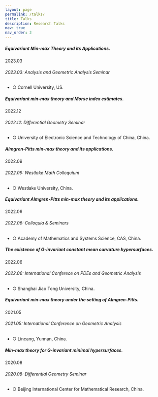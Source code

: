 ```yaml
---
layout: page
permalink: /talks/
title: Talks
description: Research Talks
nav: true 
nav_order: 3
---
```



  <!-- Content -->
  <div class="content">

    
<div class="card mt-3">
  <div class="p-3">
    <div class="row">
      <div class="col-sm-10">
        <h5 class="font-weight-bold">Equivariant Min-max Theory and its Applications.</h5>
      </div>
      <div class="col-sm-2 text-left text-sm-right">
        <span class="badge font-weight-bold light-blue darken-1 text-uppercase align-middle">
            2023.03
        </span>
      </div>
    </div>
    <h6 class="font-italic mt-2 mt-sm-0">2023.03: Analysis and Geometric Analysis Seminar</h6>
    <ul class="card-text font-weight-light list-group list-group-flush">
      <li class="list-group-item">○ Cornell University, US.</li>
    </ul>
  </div>
</div>
  
  
<div class="card mt-3">
  <div class="p-3">
    <div class="row">
      <div class="col-sm-10">
        <h5 class="font-weight-bold">Equivariant min-max theory and Morse index estimates.</h5>
      </div>
      <div class="col-sm-2 text-left text-sm-right">
        <span class="badge font-weight-bold light-blue darken-1 text-uppercase align-middle" href="" target="_blank">
            2022.12
        </span>
      </div>
    </div>
    <h6 class="font-italic mt-2 mt-sm-0">2022.12: Differential Geometry Seminar</h6>
    <ul class="card-text font-weight-light list-group list-group-flush">
      <li class="list-group-item">○ University of Electronic Science and Technology of China, China.</li>
    </ul>
  </div>
</div>


<div class="card mt-3">
  <div class="p-3">
    <div class="row">
      <div class="col-sm-10">
        <h5 class="font-weight-bold">Almgren-Pitts min-max theory and its applications.</h5>
      </div>
      <div class="col-sm-2 text-left text-sm-right">
        <span class="badge font-weight-bold light-blue darken-1 text-uppercase align-middle">
            2022.09
        </span>
      </div>
    </div>
    <h6 class="font-italic mt-2 mt-sm-0">2022.09: Westlake Math Colloquium</h6>
    <ul class="card-text font-weight-light list-group list-group-flush">
      <li class="list-group-item">○ Westlake University, China.</li>
    </ul>
  </div>
</div>

<div class="card mt-3">
  <div class="p-3">
    <div class="row">
      <div class="col-sm-10">
        <h5 class="font-weight-bold">Equivariant Almgren-Pitts min-max theory and its applications.</h5>
      </div>
      <div class="col-sm-2 text-left text-sm-right">
        <span class="badge font-weight-bold light-blue darken-1 text-uppercase align-middle">
            2022.06
        </span>
      </div>
    </div>
    <h6 class="font-italic mt-2 mt-sm-0">2022.06: Colloquia & Seminars</h6>
    <ul class="card-text font-weight-light list-group list-group-flush">
      <li class="list-group-item">○ Academy of Mathematics and Systems Science, CAS, China.</li>
    </ul>
  </div>
</div>
  
<div class="card mt-3">
  <div class="p-3">
    <div class="row">
      <div class="col-sm-10">
        <h5 class="font-weight-bold">The existence of G-invariant constant mean curvature hypersurfaces.</h5>
      </div>
      <div class="col-sm-2 text-left text-sm-right">
        <span class="badge font-weight-bold light-blue darken-1 text-uppercase align-middle">
            2022.06
        </span>
      </div>
    </div>
    <h6 class="font-italic mt-2 mt-sm-0">2022.06: International Conferece on PDEs and Geometric Analysis</h6>
    <ul class="card-text font-weight-light list-group list-group-flush">
      <li class="list-group-item">○ Shanghai Jiao Tong University, China.</li>
    </ul>
  </div>
</div>
  
<div class="card mt-3">
  <div class="p-3">
    <div class="row">
      <div class="col-sm-10">
        <h5 class="font-weight-bold">Equivariant min-max theory under the setting of Almgren-Pitts.</h5>
      </div>
      <div class="col-sm-2 text-left text-sm-right">
        <span class="badge font-weight-bold light-blue darken-1 text-uppercase align-middle">
            2021.05
        </span>
      </div>
    </div>
    <h6 class="font-italic mt-2 mt-sm-0">2021.05: International Conference on Geometric Analysis</h6>
    <ul class="card-text font-weight-light list-group list-group-flush">
      <li class="list-group-item">○ Lincang, Yunnan, China.</li>
    </ul>
  </div>
</div>
  
<div class="card mt-3">
  <div class="p-3">
    <div class="row">
      <div class="col-sm-10">
        <h5 class="font-weight-bold">Min–max theory for G-invariant minimal hypersurfaces.</h5>
      </div>
      <div class="col-sm-2 text-left text-sm-right">
        <span class="badge font-weight-bold light-blue darken-1 text-uppercase align-middle">
            2020.08
        </span>
      </div>
    </div>
    <h6 class="font-italic mt-2 mt-sm-0">2020.08: Differential Geometry Seminar</h6>
    <ul class="card-text font-weight-light list-group list-group-flush">
      <li class="list-group-item">○ Beijing International Center for Mathematical Research, China.</li>
    </ul>
  </div>
</div>
